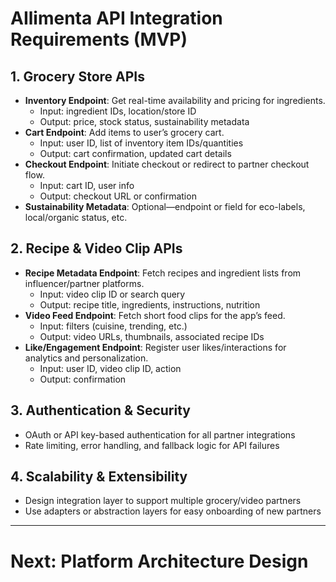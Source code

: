 # AIlimenta API Integration Requirements (MVP)

## 1. Grocery Store APIs
- **Inventory Endpoint**: Get real-time availability and pricing for ingredients.
  - Input: ingredient IDs, location/store ID
  - Output: price, stock status, sustainability metadata
- **Cart Endpoint**: Add items to user’s grocery cart.
  - Input: user ID, list of inventory item IDs/quantities
  - Output: cart confirmation, updated cart details
- **Checkout Endpoint**: Initiate checkout or redirect to partner checkout flow.
  - Input: cart ID, user info
  - Output: checkout URL or confirmation
- **Sustainability Metadata**: Optional—endpoint or field for eco-labels, local/organic status, etc.

## 2. Recipe & Video Clip APIs
- **Recipe Metadata Endpoint**: Fetch recipes and ingredient lists from influencer/partner platforms.
  - Input: video clip ID or search query
  - Output: recipe title, ingredients, instructions, nutrition
- **Video Feed Endpoint**: Fetch short food clips for the app’s feed.
  - Input: filters (cuisine, trending, etc.)
  - Output: video URLs, thumbnails, associated recipe IDs
- **Like/Engagement Endpoint**: Register user likes/interactions for analytics and personalization.
  - Input: user ID, video clip ID, action
  - Output: confirmation

## 3. Authentication & Security
- OAuth or API key-based authentication for all partner integrations
- Rate limiting, error handling, and fallback logic for API failures

## 4. Scalability & Extensibility
- Design integration layer to support multiple grocery/video partners
- Use adapters or abstraction layers for easy onboarding of new partners

---

# Next: Platform Architecture Design
